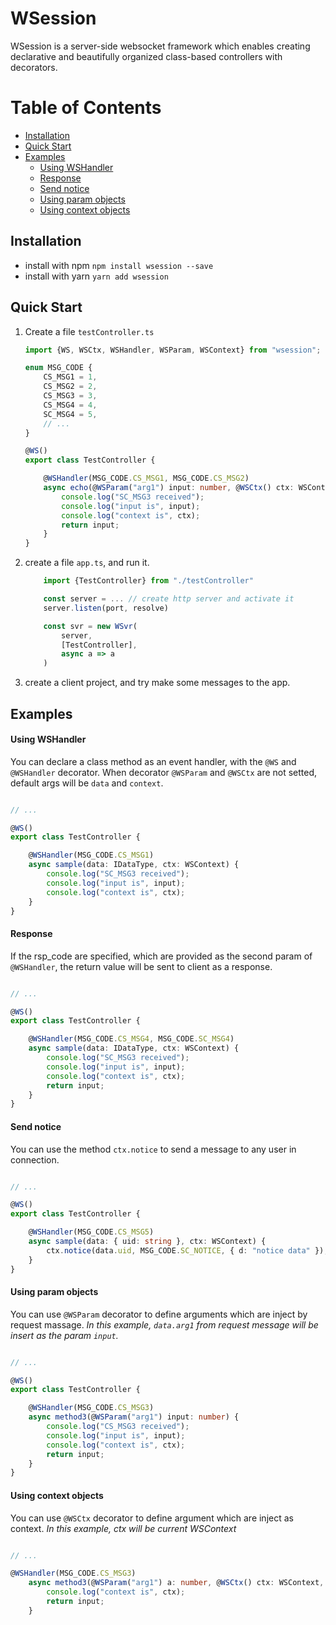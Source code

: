 # WSession

WSession is a server-side websocket framework which enables creating declarative and beautifully organized class-based controllers with decorators.

# Table of Contents

* [Installation](#installation)
* [Quick Start](#quick-start)
* [Examples](#examples)
    - [Using WSHandler](#using-wshandler)
    - [Response](#response)
    - [Send notice](#send-notice)
    - [Using param objects](#using-param-objects)
    - [Using context objects](#using-context-objects)

## Installation

- install with npm
    `npm install wsession --save`
- install with yarn
    `yarn add wsession`

## Quick Start

1. Create a file `testController.ts`

    ```typescript
    import {WS, WSCtx, WSHandler, WSParam, WSContext} from "wsession";

    enum MSG_CODE {
        CS_MSG1 = 1,
        CS_MSG2 = 2,
        CS_MSG3 = 3,
        CS_MSG4 = 4,
        SC_MSG4 = 5,
        // ...
    }

    @WS()
    export class TestController {

        @WSHandler(MSG_CODE.CS_MSG1, MSG_CODE.CS_MSG2)
        async echo(@WSParam("arg1") input: number, @WSCtx() ctx: WSContext) {
            console.log("SC_MSG3 received");
            console.log("input is", input);
            console.log("context is", ctx);
            return input;
        }
    }
    ```
2. create a file `app.ts`, and run it.

    ``` typescript
        import {TestController} from "./testController"

        const server = ... // create http server and activate it
        server.listen(port, resolve)

        const svr = new WSvr(
            server,
            [TestController],
            async a => a
        )
    ```

3. create a client project, and try make some messages to the app.

## Examples

#### Using WSHandler

You can declare a class method as an event handler, with the `@WS` and `@WSHandler` decorator. When decorator `@WSParam` and `@WSCtx` are not setted, default args will be `data` and `context`.

```typescript

// ...

@WS()
export class TestController {

    @WSHandler(MSG_CODE.CS_MSG1)
    async sample(data: IDataType, ctx: WSContext) {
        console.log("SC_MSG3 received");
        console.log("input is", input);
        console.log("context is", ctx);
    }
}
```

#### Response

If the rsp_code are specified, which are provided as the second param of `@WSHandler`, the return value will be sent to client as a response.

```typescript

// ...

@WS()
export class TestController {

    @WSHandler(MSG_CODE.CS_MSG4, MSG_CODE.SC_MSG4)
    async sample(data: IDataType, ctx: WSContext) {
        console.log("SC_MSG3 received");
        console.log("input is", input);
        console.log("context is", ctx);
        return input;
    }
}
```

#### Send notice

You can use the method `ctx.notice` to send a message to any user in connection.

```typescript

// ...

@WS()
export class TestController {

    @WSHandler(MSG_CODE.CS_MSG5)
    async sample(data: { uid: string }, ctx: WSContext) {
        ctx.notice(data.uid, MSG_CODE.SC_NOTICE, { d: "notice data" });
    }
}
```

#### Using param objects

You can use `@WSParam` decorator to define arguments which are inject by request massage.
*In this example, `data.arg1` from request message will be insert as the param `input`.*

```typescript

// ...

@WS()
export class TestController {

    @WSHandler(MSG_CODE.CS_MSG3)
    async method3(@WSParam("arg1") input: number) {
        console.log("CS_MSG3 received");
        console.log("input is", input);
        console.log("context is", ctx);
        return input;
    }
}
```

#### Using context objects

You can use `@WSCtx` decorator to define argument which are inject as context.
*In this example, ctx will be current WSContext*

```typescript

// ...

@WSHandler(MSG_CODE.CS_MSG3)
    async method3(@WSParam("arg1") a: number, @WSCtx() ctx: WSContext, @WSParam("arg2") b: number) {
        console.log("context is", ctx);
        return input;
    }
```






